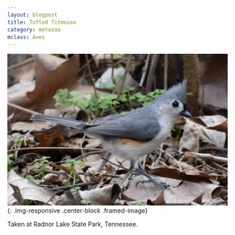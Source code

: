 ```yaml
---
layout: blogpost
title: Tufted Titmouse
category: metazoa
mclass: Aves
---
```


![Tufted Titmouse](/images/20170324_tufted_titmouse.jpg){: .img-responsive .center-block .framed-image}

Taken at Radnor Lake State Park, Tennessee.
